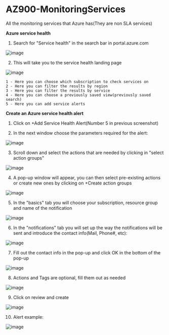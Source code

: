 # AZ900-MonitoringServices
All the monitoring services that Azure has(They are non SLA services)

**Azure service health**

  1) Search for "Service health" in the search bar in portal.azure.com

  ![image](https://user-images.githubusercontent.com/105960409/172705125-c5822a11-629b-43bc-bf57-442a3f477bfb.png)

  2) This will take you to the service health landing page

  ![image](https://user-images.githubusercontent.com/105960409/172705322-72ec1b14-e924-47b1-a867-a0986be1979d.png)

    1 - Here you can choose which subscription to check services on
    2 - Here you can filter the results by region
    3 - Here you can filter the results by service
    4 - Here you can choose a previously saved view(previously saved search)
    5 - Here you can add service alerts

  **Create an Azure service health alert**
 
  1) Click on +Add Service Health Alert(Number 5 in previous screenshot)
  
  2) In the next window choose the parameters required for the alert:

  ![image](https://user-images.githubusercontent.com/105960409/172707297-2e637794-9778-4bb2-bc95-5c4175b1b036.png)

  3) Scroll down and select the actions that are needed by clicking in "select action groups"

  ![image](https://user-images.githubusercontent.com/105960409/172707908-c9965de4-3507-40f5-8d49-e727bd3e52d1.png)

  4) A pop-up window will appear, you can then select pre-existing actions or create new ones by clicking on +Create action groups

  ![image](https://user-images.githubusercontent.com/105960409/172708116-c733f6bc-375b-4ede-9205-d9a49563543e.png)

  5) In the "basics" tab you will choose your subscription, resource group and name of the notification

  ![image](https://user-images.githubusercontent.com/105960409/172708357-49bd30e6-d809-4888-9590-c4d712aec085.png)

  6) In the "notifications" tab you will set up the way the notifications will be sent and introduce the contact info(Mail, Phone#, etc):

  ![image](https://user-images.githubusercontent.com/105960409/172709001-42b612ba-d0c9-4830-8c15-2b23330db336.png)

  7) Fill out the contact info in the pop-up and click OK in the bottom of the pop-up

  ![image](https://user-images.githubusercontent.com/105960409/172709217-6347d479-a49e-4a25-bd98-1a046faff057.png)

  8) Actions and Tags are optional, fill them out as needed

  ![image](https://user-images.githubusercontent.com/105960409/172709409-402bd2a7-3945-414d-98cc-1f4c895b9b51.png)

  9) Click on review and create

  ![image](https://user-images.githubusercontent.com/105960409/172709471-3203deda-4f9e-409b-8964-acd91afe8bf6.png)

  10) Alert example:

  ![image](https://user-images.githubusercontent.com/105960409/172709907-a9681e70-f1cb-4aea-8797-5cda2769c6b0.png)



  
